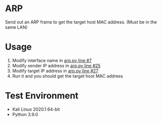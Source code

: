 # ARP
Send out an ARP frame to get the target host MAC address. (Must be in the same LAN)

# Usage
1. Modify interface name in [arp.py line #7](https://github.com/Andre3000TW/code-vault/blob/5eef06cc5dfcd9a77af179549f10651044dec410/arp/source/arp.py#L7)
2. Modify sender IP address in [arp.py line #25](https://github.com/Andre3000TW/code-vault/blob/5eef06cc5dfcd9a77af179549f10651044dec410/arp/source/arp.py#L25)
3. Modify target IP address in [arp.py line #27](https://github.com/Andre3000TW/code-vault/blob/5eef06cc5dfcd9a77af179549f10651044dec410/arp/source/arp.py#L27)
4. Run it and you should get the target host MAC address

# Test Environment
+ Kali Linux 2020.1 64-bit
+ Python 3.9.0
